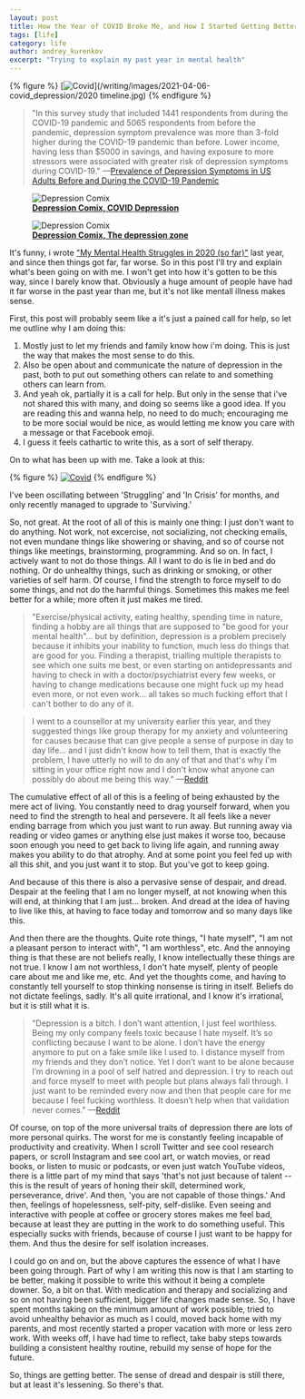 ```yaml
---
layout: post
title: How the Year of COVID Broke Me, and How I Started Getting Better
tags: [life]
category: life
author: andrey_kurenkov
excerpt: "Trying to explain my past year in mental health"
---
```



{% figure %}
[<img class="postimageactual" src="/writing/images/2021-04-06-covid_depression/2020 timeline.jpg" alt="Covid"/>](/writing/images/2021-04-06-covid_depression/2020 timeline.jpg)
{% endfigure %}

> "In this survey study that included 1441 respondents from during the COVID-19 pandemic and 5065 respondents from before the pandemic, depression symptom prevalence was more than 3-fold higher during the COVID-19 pandemic than before. Lower income, having less than $5000 in savings, and having exposure to more stressors were associated with greater risk of depression symptoms during COVID-19."
—[Prevalence of Depression Symptoms in US Adults Before and During the COVID-19 Pandemic](https://jamanetwork-com.stanford.idm.oclc.org/journals/jamanetworkopen/fullarticle/2770146)

<figure class="sidefigureright">
      <img class="postimagesmaller" src="/writing/images/2021-04-06-covid_depression/depcom464.webp" alt="Depression Comix"/>
     <figcaption><a href="https://www.depressioncomix.com/posts/464/"><b>Depression Comix, COVID Depression</b></a></figcaption>
</figure>

<figure class="sidefigureleft">
      <img class="postimagesmaller" src="/writing/images/2021-04-06-covid_depression/depcom418.webp" alt="Depression Comix"/>
     <figcaption><a href="https://www.depressioncomix.com/posts/418/"><b>Depression Comix, The depression zone</b></a></figcaption>
</figure>


It's funny, i wrote ["My Mental Health Struggles in 2020 (so far)"](https://www.andreykurenkov.com/writing/life/depression-in-2020/) last year, and since then things got far, far worse. So in this post I'll try and explain what's been going on with me. I won't get into how it's gotten to be this way, since I barely know that. Obviously a huge amount of people have had it far worse in the past year than me, but it's not like mentall illness makes sense. 

First, this post will probably seem like a it's just a pained call for help, so let me outline why I am doing this:

1. Mostly just to let my friends and family know how i'm doing. This is just the way that makes the most sense to do this. 
2. Also be open about and communicate the nature of depression in the past, both to put out something others can relate to and something others can learn from.  
3. And yeah ok, partially it is a call for help. But only in the sense that i've not shared this with many, and doing so seems like a good idea. If you are reading this and wanna help, no need to do much; encouraging me to be more social would be nice, as would letting me know you care with a message or that Facebook emoji.
4. I guess it feels cathartic to write this, as a sort of self therapy. 

On to what has been up with me. Take a look at this:

{% figure %}
[<img class="postimageactual" src="/writing/images/2021-04-06-covid_depression/range.jpg" alt="Covid"/>](/writing/images/2021-04-06-covid_depression/range.jpg)
{% endfigure %}

I've been oscillating between 'Struggling' and 'In Crisis' for months, and only recently managed to upgrade to 'Surviving.'

So, not great. At the root of all of this is mainly one thing: I just don't want to do anything. Not work, not excercise, not socializing, not checking emails, not even mundane things like showering or shaving, and so of course not things like meetings, brainstorming, programming. And so on. In fact, I actively want to not do those things. All I want to do is lie in bed and do nothing. Or do unhealthy things, such as drinking or smoking, or other varieties of self harm. Of course, I find the strength to force myself to do some things, and not do the harmful things. Sometimes this makes me feel better for a while; more often it just makes me tired. 

> "Exercise/physical activity, eating healthy, spending time in nature, finding a hobby are all things that are supposed to "be good for your mental health"... but by definition, depression is a problem precisely because it inhibits your inability to function, much less do things that are good for you. Finding a therapist, trialling multiple therapists to see which one suits me best, or even starting on antidepressants and having to check in with a doctor/psychiatrist every few weeks, or having to change medications because one might fuck up my head even more, or not even work... all takes so much fucking effort that I can't bother to do any of it.

> I went to a counsellor at my university earlier this year, and they suggested things like group therapy for my anxiety and volunteering for causes because that can give people a sense of purpose in day to day life... and I just didn't know how to tell them, that is exactly the problem, I have utterly no will to do any of that and that's why I'm sitting in your office right now and I don't know what anyone can possibly do about me being this way."
—[Reddit](https://www.reddit.com/r/depression/comments/i2h6dv/life_doesnt_get_better_unless_you_take_actions_to/)

The cumulative effect of all of this is a feeling of being exhausted by the mere act of living. You constantly need to drag yourself forward, when you need to find the strength to heal and persevere. It all feels like a never ending barrage from which you just want to run away. But running away via reading or video games or anything else just makes it worse too, because soon enough you need to get back to living life again, and running away makes you ability to do that atrophy. And at some point you feel fed up with all this shit, and you just want it to stop. But you've got to keep going. 

And because of this there is also a pervasive sense of despair, and dread. Despair at the feeling that I am no longer myself, at not knowing when this will end, at thinking that I am just... broken. And dread at the idea of having to live like this, at having to face today and tomorrow and so many days like this. 

And then there are the thoughts. Quite rote things, "I hate myself", "I am not a pleasant person to interact with", "I am worthless", etc. And the annoying thing is that these are not beliefs really, I know intellectually these things are not true. I know I am not worthless, I don't hate myself, plenty of people care about me and like me, etc. And yet the thoughts come, and having to constantly tell yourself to stop thinking nonsense is tiring in itself. Beliefs do not dictate feelings, sadly. It's all quite irrational, and I know it's irrational, but it is still what it is.

> "Depression is a bitch. I don’t want attention, I just feel worthless. Being my only company feels toxic because I hate myself. It’s so conflicting because I want to be alone. I don’t have the energy anymore to put on a fake smile like I used to. I distance myself from my friends and they don’t notice. Yet I don’t want to be alone because I’m drowning in a pool of self hatred and depression. I try to reach out and force myself to meet with people but plans always fall through. I just want to be reminded every now and then that people care for me because I feel fucking worthless. It doesn’t help when that validation never comes."
—[Reddit](https://www.reddit.com/r/depression/comments/mhozjo/i_isolate_myself_and_then_feel_angry_when_people/)

Of course, on top of the more universal traits of depression there are lots of more personal quirks. The worst for me is constantly feeling incapable of productivity and creativity. When I scroll Twitter and see cool research papers, or scroll Instagram and see cool art, or watch movies, or read books, or listen to music or podcasts, or even just watch YouTube videos, there is a little part of my mind that says 'that's not just because of talent -- this is the result of years of honing their skill, determined work, perseverance, drive'. And then, 'you are not capable of those things.' And then, feelings of hopelessness, self-pity, self-dislike. Even seeing and interactive with people at coffee or grocery stores makes me feel bad, because at least they are putting in the work to do something useful. This especially sucks with friends, because of course I just want to be happy for them. And thus the desire for self isolation increases. 

I could go on and on, but the above captures the essence of what I have been going through. Part of why I am writing this now is that I am starting to be better, making it possible to write this without it being a complete downer. So, a bit on that. With medication and therapy and socializing and so on not having been sufficient, bigger life changes made sense. So, I have spent months taking on the minimum amount of work possible, tried to avoid unhealthy behavior as much as I could, moved back home with my parents, and most recently started a proper vacation with more or less zero work. With weeks off, I have had time to reflect, take baby steps towards building a consistent healthy routine, rebuild my sense of hope for the future. 

So, things are getting better. The sense of dread and despair is still there, but at least it's lessening. So there's that. 


